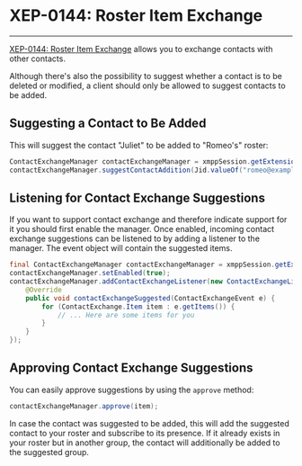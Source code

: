 # XEP-0144: Roster Item Exchange
---

[XEP-0144: Roster Item Exchange][Roster Item Exchange] allows you to exchange contacts with other contacts.

Although there\'s also the possibility to suggest whether a contact is to be deleted or modified, a client should only be allowed to suggest contacts to be added.

## Suggesting a Contact to Be Added

This will suggest the contact \"Juliet\" to be added to \"Romeo\'s\" roster:

```java
ContactExchangeManager contactExchangeManager = xmppSession.getExtensionManager(ContactExchangeManager.class);
contactExchangeManager.suggestContactAddition(Jid.valueOf("romeo@example.net"), new Contact(Jid.valueOf("juliet@example.net"), "Juliet"));
```

## Listening for Contact Exchange Suggestions

If you want to support contact exchange and therefore indicate support for it you should first enable the manager.
Once enabled, incoming contact exchange suggestions can be listened to by adding a listener to the manager. The event object will contain the suggested items.

```java
final ContactExchangeManager contactExchangeManager = xmppSession.getExtensionManager(ContactExchangeManager.class);
contactExchangeManager.setEnabled(true);
contactExchangeManager.addContactExchangeListener(new ContactExchangeListener() {
    @Override
    public void contactExchangeSuggested(ContactExchangeEvent e) {
        for (ContactExchange.Item item : e.getItems()) {
            // ... Here are some items for you
        }
    }
});
```

## Approving Contact Exchange Suggestions

You can easily approve suggestions by using the `approve` method:

```java
contactExchangeManager.approve(item);
```

In case the contact was suggested to be added, this will add the suggested contact to your roster and subscribe to its presence.
If it already exists in your roster but in another group, the contact will additionally be added to the suggested group.


[Roster Item Exchange]: http://xmpp.org/extensions/xep-0144.html "XEP-0144: Roster Item Exchange"
